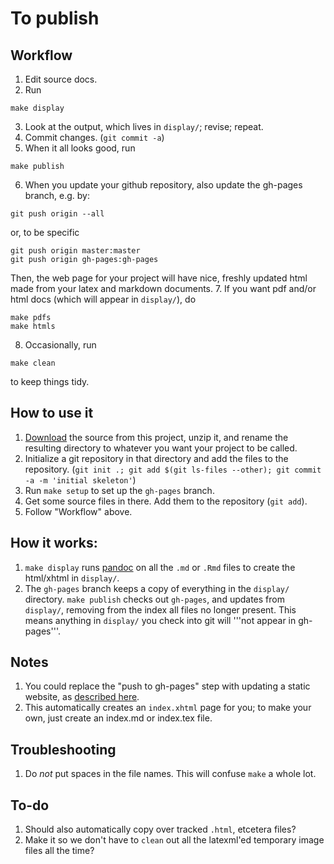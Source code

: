 To publish
==========

Workflow
--------
1. Edit source docs.
2. Run
```
make display
```
3. Look at the output, which lives in `display/`; revise; repeat.
4. Commit changes. (`git commit -a`)
5. When it all looks good, run
```
make publish
```
6. When you update your github repository, also update the gh-pages branch, e.g. by:
```
git push origin --all
```
or, to be specific
```
git push origin master:master
git push origin gh-pages:gh-pages
```
Then, the web page for your project will have nice, freshly updated html made from your latex and markdown documents.
7. If you want pdf and/or html docs (which will appear in `display/`), do
```
make pdfs
make htmls
```
8. Occasionally, run
```
make clean
```
to keep things tidy.




How to use it
-------------
1. [Download](https://github.com/petrelharp/skelml/zipball/master) the source from this project, unzip it, and rename the resulting directory to whatever you want your project to be called.
2. Initialize a git repository in that directory and add the files to the repository. (`git init .; git add $(git ls-files --other); git commit -a -m 'initial skeleton'`)
3. Run `make setup` to set up the `gh-pages` branch.
4. Get some source files in there.  Add them to the repository (`git add`).
5. Follow "Workflow" above.


How it works:
-------------
1. `make display` runs [pandoc](http://johnmacfarlane.net/pandoc/) on all the `.md` or `.Rmd` files to create the html/xhtml in `display/`.
2. The `gh-pages` branch keeps a copy of everything in the `display/` directory. `make publish` checks out `gh-pages`, and updates from `display/`, removing from the index all files no longer present.  This means anything in `display/` you check into git will '''not appear in gh-pages'''.


Notes
-----
1. You could replace the "push to gh-pages" step with updating a static website, as [described here](http://nicolasgallagher.com/simple-git-deployment-strategy-for-static-sites/).
2. This automatically creates an `index.xhtml` page for you; to make your own, just create an index.md or index.tex file.

Troubleshooting
---------
1. Do *not* put spaces in the file names.  This will confuse `make` a whole lot.

To-do
-----
1. Should also automatically copy over tracked `.html`, etcetera files?
2. Make it so we don't have to `clean` out all the latexml'ed temporary image files all the time?
